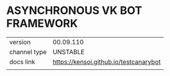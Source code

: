 # ASYNCHRONOUS VK BOT FRAMEWORK
|              |                                        |
| :----------- | :------------------------------------- |
| version      | 00.09.110                              |
| channel type | UNSTABLE                               |
| docs link    | https://kensoi.github.io/testcanarybot |
|              |                                        |
